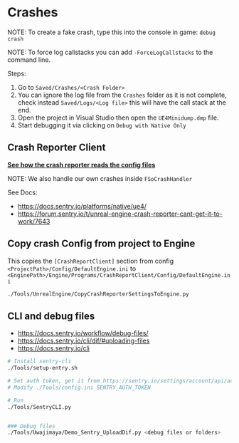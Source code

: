 # Crashes
NOTE: To create a fake crash, type this into the console in game: `debug crash`

NOTE: To force log callstacks you can add `-ForceLogCallstacks` to the command line.

Steps:
1. Go to `Saved/Crashes/<Crash Folder>`
2. You can ignore the log file from the `Crashes` folder as it is not complete, check instead `Saved/Logs/<Log file>` this will have the call stack at the end.
3. Open the project in Visual Studio then open the `UE4Minidump.dmp` file.
4. Start debugging it via clicking on `Debug with Native Only`


## Crash Reporter Client

[**See how the crash reporter reads the config files**](https://forum.sentry.io/t/unreal-engine-crash-reporter-cant-get-it-to-work/7643/10)

NOTE: We also handle our own crashes inside `FSoCrashHandler`

See Docs:
- https://docs.sentry.io/platforms/native/ue4/
- https://forum.sentry.io/t/unreal-engine-crash-reporter-cant-get-it-to-work/7643

## Copy crash Config from project to Engine

This copies the `[CrashReportClient]` section from config `<ProjectPath>/Config/DefaultEngine.ini` to `<EnginePath>/Engine/Programs/CrashReportClient/Config/DefaultEngine.ini`

```sh
./Tools/UnrealEngine/CopyCrashReporterSettingsToEngine.py
```

## CLI and debug files

- https://docs.sentry.io/workflow/debug-files/
- https://docs.sentry.io/cli/dif/#uploading-files
- https://docs.sentry.io/cli

```sh
# Install sentry-cli
./Tools/setup-entry.sh

# Set auth token, get it from https://sentry.io/settings/account/api/auth-tokens/
# Modify ./Tools/config.ini SENTRY_AUTH_TOKEN

# Run
./Tools/SentryCLI.py


### Debug files
./Tools/Uwajimaya/Demo_Sentry_UploadDif.py <debug files or folders>
```
